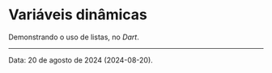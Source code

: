 # Variáveis dinâmicas

Demonstrando o uso de listas, no _Dart_.

---

Data: 20 de agosto de 2024 (2024-08-20).
